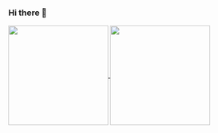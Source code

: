 ### Hi there 👋
<!--
# I'm Pavel del Pozo...

## ...and I'm a UI/UX designer and developer at [PHICUS TECNOLOGÍA](https://phicus.es/)

**paveldelpozo/paveldelpozo** is a ✨ _special_ ✨ repository because its `README.md` (this file) appears on your GitHub profile.

Here are some ideas to get you started:

- 🔭 I’m currently working on ...
- 🌱 I’m currently learning ...
- 👯 I’m looking to collaborate on ...
- 🤔 I’m looking for help with ...
- 💬 Ask me about ...
- 📫 How to reach me: ...
- 😄 Pronouns: ...
- ⚡ Fun fact: ...
-->

<a href="https://github.com/anuraghazra/github-readme-stats" title="Paveldelpozo's GitHub stats">
  <img height=200 align="center" src="https://github-readme-stats.vercel.app/api?username=paveldelpozo&show_icons=true&rank_icon=github&include_all_commits=true&ring_color=ff0000)](https://github.com/anuraghazra/github-readme-stats" />
</a>
<a href="https://github.com/anuraghazra/convoychat" title="Top Langs">
  <img height=200 align="center" src="https://github-readme-stats.vercel.app/api/top-langs/?username=paveldelpozo&show_icons=true&layout=compact&langs_count=8&card_width=320" />
</a>
